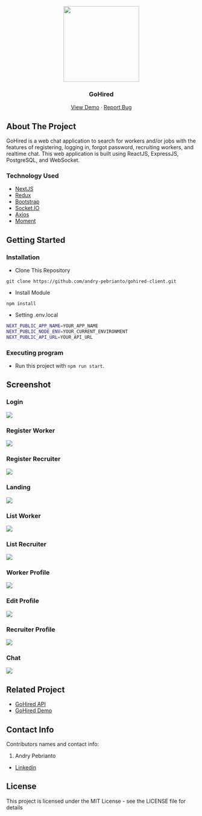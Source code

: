 <div align="center">
  <img src="./readme/logo.jpeg" width="200px" height="200px" />
</div>
<h3 align="center">GoHired</h3>
<p align="center">
  <a href="https://gohired.vercel.app/">View Demo</a>
  ·
  <a href="https://github.com/andry-pebrianto/gohired-client/issues">Report Bug</a>
</p>

<!-- ABOUT THE PROJECT -->
## About The Project

GoHired is a web chat application to search for workers and/or jobs with the features of registering, logging in, forgot password, recruiting workers, and realtime chat. This web application is built using ReactJS, ExpressJS, PostgreSQL, and WebSocket.

### Technology Used
- [NextJS](https://nextjs.org/)
- [Redux](https://redux.js.org/)
- [Bootstrap](https://getbootstrap.com/)
- [Socket.IO](https://socket.io/)
- [Axios](https://github.com/axios/axios)
- [Moment](https://momentjs.com/)

<!-- GETTING STARTED -->
## Getting Started

### Installation
- Clone This Repository

`git clone https://github.com/andry-pebrianto/gohired-client.git`

- Install Module

`npm install`

- Setting .env.local

```bash
NEXT_PUBLIC_APP_NAME=YOUR_APP_NAME
NEXT_PUBLIC_NODE_ENV=YOUR_CURRENT_ENVIRONMENT
NEXT_PUBLIC_API_URL=YOUR_API_URL
```

### Executing program

- Run this project with `npm run start`.

<!-- SCREENSHOT -->
## Screenshot

### Login
<img src="./readme/ss-login.webp" />

### Register Worker
<img src="./readme/ss-register-worker.webp" />

### Register Recruiter
<img src="./readme/ss-register-recruiter.webp" />

### Landing
<img src="./readme/ss-landing.webp" />

### List Worker
<img src="./readme/ss-list-worker.webp" />

### List Recruiter
<img src="./readme/ss-list-recruiter.webp" />

### Worker Profile
<img src="./readme/ss-my-profile.webp" />

### Edit Profile
<img src="./readme/ss-edit-profile.webp" />

### Recruiter Profile
<img src="./readme/ss-recruiter-profile.webp" />

### Chat
<img src="./readme/ss-chat.webp" />

<!-- RELATED PROJECT -->
## Related Project

- [GoHired API](https://github.com/andry-pebrianto/gohired-api)
- [GoHired Demo](https://gohired.vercel.app/)

<!-- CONTACT INFO -->
## Contact Info

Contributors names and contact info:

1. Andry Pebrianto

- [Linkedin](https://www.linkedin.com/in/andry-pebrianto)

## License

This project is licensed under the MIT License - see the LICENSE file for details
